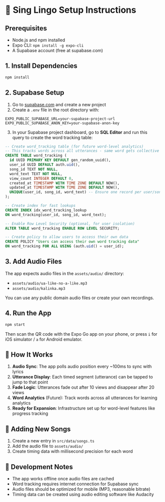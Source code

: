 # 🚀 Sing Lingo Setup Instructions

## Prerequisites

- Node.js and npm installed
- Expo CLI: `npm install -g expo-cli`
- A Supabase account (free at supabase.com)

## 1. Install Dependencies

```bash
npm install
```

## 2. Supabase Setup

1. Go to [supabase.com](https://supabase.com) and create a new project
2. Create a `.env` file in the root directory with:

```env
EXPO_PUBLIC_SUPABASE_URL=your-supabase-project-url
EXPO_PUBLIC_SUPABASE_ANON_KEY=your-supabase-anon-key
```

3. In your Supabase project dashboard, go to **SQL Editor** and run this query to create the word tracking table:

```sql
-- Create word_tracking table (for future word-level analytics)
-- This tracks words across all utterances - same word gets collective count
CREATE TABLE word_tracking (
  id UUID PRIMARY KEY DEFAULT gen_random_uuid(),
  user_id UUID DEFAULT auth.uid(),
  song_id TEXT NOT NULL,
  word_text TEXT NOT NULL,
  view_count INTEGER DEFAULT 0,
  created_at TIMESTAMP WITH TIME ZONE DEFAULT NOW(),
  updated_at TIMESTAMP WITH TIME ZONE DEFAULT NOW(),
  UNIQUE(user_id, song_id, word_text) -- Ensure one record per user/song/word
);

-- Create index for fast lookups
CREATE INDEX idx_word_tracking_lookup 
ON word_tracking(user_id, song_id, word_text);

-- Enable Row Level Security (optional, for user isolation)
ALTER TABLE word_tracking ENABLE ROW LEVEL SECURITY;

-- Create policy to allow users to access their own data
CREATE POLICY "Users can access their own word tracking data" 
ON word_tracking FOR ALL USING (auth.uid() = user_id);
```

## 3. Add Audio Files

The app expects audio files in the `assets/audio/` directory:
- `assets/audio/ua-like-no-a-like.mp3`
- `assets/audio/kalinka.mp3`

You can use any public domain audio files or create your own recordings.

## 4. Run the App

```bash
npm start
```

Then scan the QR code with the Expo Go app on your phone, or press `i` for iOS simulator / `a` for Android emulator.

## 🎵 How It Works

1. **Audio Sync**: The app polls audio position every ~100ms to sync with lyrics
2. **Utterance Display**: Each timed segment (utterance) can be tapped to jump to that point
3. **Fade Logic**: Utterances fade out after 10 views and disappear after 20 views
4. **Word Analytics** (Future): Track words across all utterances for learning analytics
5. **Ready for Expansion**: Infrastructure set up for word-level features like progress tracking

## 📝 Adding New Songs

1. Create a new entry in `src/data/songs.ts`
2. Add the audio file to `assets/audio/`
3. Create timing data with millisecond precision for each word

## 🔧 Development Notes

- The app works offline once audio files are cached
- Word tracking requires internet connection for Supabase sync
- Audio files should be optimized for mobile (MP3, reasonable bitrate)
- Timing data can be created using audio editing software like Audacity 